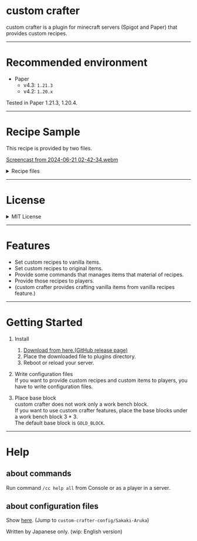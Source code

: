 # custom crafter  
custom crafter is a plugin for minecraft servers (Spigot and Paper) that provides custom recipes. 

---

# Recommended environment
- Paper
  - v4.3: `1.21.3`
  - v4.2: `1.20.x`

Tested in Paper 1.21.3, 1.20.4.  

---

# Recipe Sample
This recipe is provided by two files. 

[Screencast from 2024-06-21 02-42-34.webm](https://github.com/Sakaki-Aruka/custom-crafter/assets/99568054/4dc6149a-4d31-41ae-849f-9b82ba725f04)

<details><summary>Recipe files</summary>
<div>

```yaml
name: multi_stair
amount: 1
candidate: ["R|[A-Z_]+_STAIRS"]
mass: false
```

```yaml
name: saddle_recipe
tag: normal
result: SADDLE
override:
  - LEATHER -> L
coordinate:
  - L,null,L
  - L,multi_stair,L
  - L,L,L
```
</div></details>

---

# License
<details><summary>MIT License</summary><div>
MIT License

Copyright (c) 2023 - 2024 Sakaki-Aruka

Permission is hereby granted, free of charge, to any person obtaining a copy
of this software and associated documentation files (the "Software"), to deal
in the Software without restriction, including without limitation the rights
to use, copy, modify, merge, publish, distribute, sublicense, and/or sell
copies of the Software, and to permit persons to whom the Software is
furnished to do so, subject to the following conditions:

The above copyright notice and this permission notice shall be included in all
copies or substantial portions of the Software.

THE SOFTWARE IS PROVIDED "AS IS", WITHOUT WARRANTY OF ANY KIND, EXPRESS OR
IMPLIED, INCLUDING BUT NOT LIMITED TO THE WARRANTIES OF MERCHANTABILITY,
FITNESS FOR A PARTICULAR PURPOSE AND NONINFRINGEMENT. IN NO EVENT SHALL THE
AUTHORS OR COPYRIGHT HOLDERS BE LIABLE FOR ANY CLAIM, DAMAGES OR OTHER
LIABILITY, WHETHER IN AN ACTION OF CONTRACT, TORT OR OTHERWISE, ARISING FROM,
OUT OF OR IN CONNECTION WITH THE SOFTWARE OR THE USE OR OTHER DEALINGS IN THE
SOFTWARE.

</div>
</details>

---

# Features
- Set custom recipes to vanilla items.
- Set custom recipes to original items.
- Provide some commands that manages items that material of recipes.
- Provide those recipes to players.
- (custom crafter provides crafting vanilla items from vanilla recipes feature.)

---

# Getting Started
1. Install
   1. [Download from here.(GitHub release page)](https://github.com/Sakaki-Aruka/custom-crafter/releases/latest)
   2. Place the downloaded file to plugins directory. 
   3. Reboot or reload your server.


2. Write configuration files  
If you want to provide custom recipes and custom items to players, you have to write configuration files.


3. Place base block  
custom crafter does not work only a work bench block.  
If you want to use custom crafter features, place the base blocks under a work bench block 3 * 3.  
The default base block is `GOLD_BLOCK`.

---

# Help
## about commands
Run command `/cc help all` from Console or as a player in a server.

## about configuration files
Show [here](https://github.com/Sakaki-Aruka/custom-crafter-config/blob/master/config_description.md). (Jump to `custom-crafter-config/Sakaki-Aruka`)

Written by Japanese only. (wip: English version)
